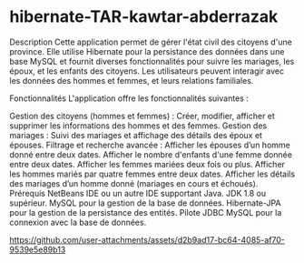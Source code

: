 # hibernate-TAR-kawtar-abderrazak
 
Description
Cette application permet de gérer l'état civil des citoyens d'une province. Elle utilise Hibernate pour la persistance des données dans une base MySQL et fournit diverses fonctionnalités pour suivre les mariages, les époux, et les enfants des citoyens. Les utilisateurs peuvent interagir avec les données des hommes et femmes, et leurs relations familiales.

Fonctionnalités
L'application offre les fonctionnalités suivantes :

Gestion des citoyens (hommes et femmes) : Créer, modifier, afficher et supprimer les informations des hommes et des femmes.
Gestion des mariages : Suivi des mariages et affichage des détails des époux et épouses.
Filtrage et recherche avancée :
Afficher les épouses d’un homme donné entre deux dates.
Afficher le nombre d'enfants d'une femme donnée entre deux dates.
Afficher les femmes mariées deux fois ou plus.
Afficher les hommes mariés par quatre femmes entre deux dates.
Afficher les détails des mariages d’un homme donné (mariages en cours et échoués).
Prérequis
NetBeans IDE ou un autre IDE supportant Java.
JDK 1.8 ou supérieur.
MySQL pour la gestion de la base de données.
Hibernate-JPA pour la gestion de la persistance des entités.
Pilote JDBC MySQL pour la connexion avec la base de données.

https://github.com/user-attachments/assets/d2b9ad17-bc64-4085-af70-9539e5e89b13
